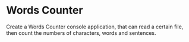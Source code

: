 # Words Counter
Create a Words Counter console application, that can read a certain file, then count the numbers of characters, words and sentences.
